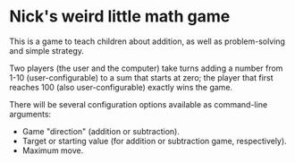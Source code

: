 # Nick's weird little math game

This is a game to teach children about addition, as well as problem-solving and simple strategy.

Two players (the user and the computer) take turns adding a number from 1-10 (user-configurable) to a sum that starts at zero; the player that first reaches 100 (also user-configurable) exactly wins the game. 

There will be several configuration options available as command-line arguments:

- Game "direction" (addition or subtraction).
- Target or starting value (for addition or subtraction game, respectively).
- Maximum move.